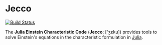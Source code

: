 # Jecco

[![Build Status](https://travis-ci.com/mzilhao/Jecco.jl.svg?branch=master)](https://travis-ci.com/mzilhao/Jecco.jl)

The **Julia Einstein Characteristic Code** (**Jecco**; ['ʒɛku]) provides tools to solve Einstein's equations in the characteristic formulation in [Julia](http://julialang.org/).
